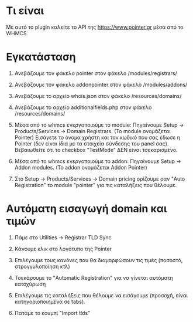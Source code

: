 # Τι είναι
Με αυτό το plugin καλείτε το API της https://www.pointer.gr μέσα από το WHMCS


# Εγκατάσταση

1) Ανεβάζουμε τον φάκελο pointer στον φάκελο /modules/registrars/

2) Ανεβάζουμε τον φάκελο addonpointer στον φάκελο /modules/addons/

3) Ανεβάζουμε το αρχείο whois.json στον φάκελο /resources/domains/

4) Ανεβάζουμε το αρχείο additionalfields.php στον φάκελο /resources/domains/

5) Μέσα από το whmcs ενεργοποιούμε το module:
Πηγαίνουμε Setup -> Products/Services -> Domain Registrars. (To module ονομάζεται Pointer)
Εισάγετε το όνομα χρήστη και τον κωδικό που σας έδωσε η Pointer (δεν είναι ίδια με τα στοιχεία σύνδεσης του panel σας).
Βεβαιωθείτε ότι το checkbox "TestΜode" ΔΕΝ είναι τσεκαρισμένο.

6) Μέσα από το whmcs ενεργοποιούμε το addon:
Πηγαίνουμε Setup -> Addon modules. (To addon ονομάζεται Addon Pointer)

7) Στο Setup -> Products/Services -> Domain pricing ορίζουμε σαν "Auto Registration" το module "pointer" για τις καταλήξεις που θέλουμε.

# Αυτόματη εισαγωγή domain και τιμών

1) Πάμε στο Utilities -> Registrar TLD Sync

2) Κάνουμε κλικ στο λογότυπο της Pointer

3) Επιλέγουμε τους κανόνες που θα διαμορφώσουν τις τιμές (ποσοστό, στρογγυλοποίηση κτλ)

4) Τσεκάρουμε το "Automatic Registration" για να γίνεται αυτόματη κατοχύρωση

4) Επιλέγουμε τις καταλήξεις που θέλουμε να εισάγουμε (προσοχή, είναι κατηγοριοποιημένα σε tabs).

5) Πατάμε το κουμπί "Import tlds"

